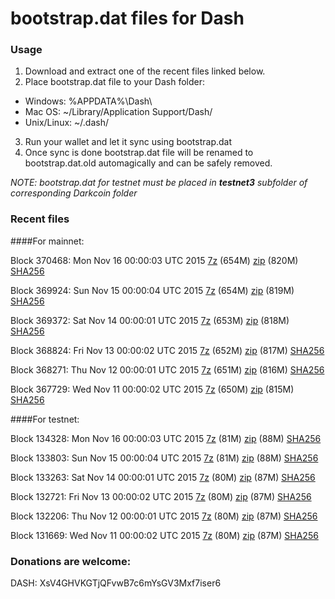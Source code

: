 # bootstrap.dat files for Dash

### Usage

1. Download and extract one of the recent files linked below.
2. Place bootstrap.dat file to your Dash folder:
 - Windows: %APPDATA%\Dash\
 - Mac OS: ~/Library/Application Support/Dash/
 - Unix/Linux: ~/.dash/
3. Run your wallet and let it sync using bootstrap.dat
4. Once sync is done bootstrap.dat file will be renamed to bootstrap.dat.old automagically and can be safely removed.

_NOTE: bootstrap.dat for testnet must be placed in **testnet3** subfolder of corresponding Darkcoin folder_

### Recent files

####For mainnet:

Block 370468: Mon Nov 16 00:00:03 UTC 2015 [7z](https://transfer.sh/17urDV/bootstrap.dat.20151116.7z) (654M) [zip](https://transfer.sh/V0U79/bootstrap.dat.20151116.zip) (820M) [SHA256](https://transfer.sh/INOas/sha256.txt)

Block 369924: Sun Nov 15 00:00:04 UTC 2015 [7z](https://transfer.sh/XG69T/bootstrap.dat.20151115.7z) (654M) [zip](https://transfer.sh/vRsNy/bootstrap.dat.20151115.zip) (819M) [SHA256](https://transfer.sh/1dk7fy/sha256.txt)

Block 369372: Sat Nov 14 00:00:01 UTC 2015 [7z](https://transfer.sh/8odBp/bootstrap.dat.20151114.7z) (653M) [zip](https://transfer.sh/11FYB3/bootstrap.dat.20151114.zip) (818M) [SHA256](https://transfer.sh/knb2k/sha256.txt)

Block 368824: Fri Nov 13 00:00:02 UTC 2015 [7z](https://transfer.sh/QsGDi/bootstrap.dat.20151113.7z) (652M) [zip](https://transfer.sh/aunSz/bootstrap.dat.20151113.zip) (817M) [SHA256](https://transfer.sh/9vnK6/sha256.txt)

Block 368271: Thu Nov 12 00:00:01 UTC 2015 [7z](https://transfer.sh/488er/bootstrap.dat.20151112.7z) (651M) [zip](https://transfer.sh/YJSPa/bootstrap.dat.20151112.zip) (816M) [SHA256](https://transfer.sh/xVNS3/sha256.txt)

Block 367729: Wed Nov 11 00:00:02 UTC 2015 [7z](https://transfer.sh/uzJm9/bootstrap.dat.20151111.7z) (650M) [zip](https://transfer.sh/1c2hRe/bootstrap.dat.20151111.zip) (815M) [SHA256](https://transfer.sh/AQSgF/sha256.txt)

####For testnet:

Block 134328: Mon Nov 16 00:00:03 UTC 2015 [7z](https://transfer.sh/HpLZv/bootstrap.dat.20151116.7z) (81M) [zip](https://transfer.sh/6A4rK/bootstrap.dat.20151116.zip) (88M) [SHA256](https://transfer.sh/13jnak/sha256.txt)

Block 133803: Sun Nov 15 00:00:04 UTC 2015 [7z](https://transfer.sh/cFfJH/bootstrap.dat.20151115.7z) (81M) [zip](https://transfer.sh/JsxJu/bootstrap.dat.20151115.zip) (88M) [SHA256](https://transfer.sh/iEFP1/sha256.txt)

Block 133263: Sat Nov 14 00:00:01 UTC 2015 [7z](https://transfer.sh/vrs34/bootstrap.dat.20151114.7z) (80M) [zip](https://transfer.sh/dNjSh/bootstrap.dat.20151114.zip) (87M) [SHA256](https://transfer.sh/11yQhV/sha256.txt)

Block 132721: Fri Nov 13 00:00:02 UTC 2015 [7z](https://transfer.sh/15Pg2x/bootstrap.dat.20151113.7z) (80M) [zip](https://transfer.sh/jfMlA/bootstrap.dat.20151113.zip) (87M) [SHA256](https://transfer.sh/yhjVT/sha256.txt)

Block 132206: Thu Nov 12 00:00:01 UTC 2015 [7z](https://transfer.sh/b6LOd/bootstrap.dat.20151112.7z) (80M) [zip](https://transfer.sh/17YSNI/bootstrap.dat.20151112.zip) (87M) [SHA256](https://transfer.sh/25Q66/sha256.txt)

Block 131669: Wed Nov 11 00:00:02 UTC 2015 [7z](https://transfer.sh/8NU5y/bootstrap.dat.20151111.7z) (80M) [zip](https://transfer.sh/ehTkl/bootstrap.dat.20151111.zip) (87M) [SHA256](https://transfer.sh/17rgxc/sha256.txt)

### Donations are welcome:

DASH: XsV4GHVKGTjQFvwB7c6mYsGV3Mxf7iser6
